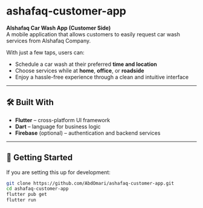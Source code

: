 # ashafaq-customer-app

**Alshafaq Car Wash App (Customer Side)**  
A mobile application that allows customers to easily request car wash services from Alshafaq Company.

With just a few taps, users can:
- Schedule a car wash at their preferred **time and location**
- Choose services while at **home**, **office**, or **roadside**
- Enjoy a hassle-free experience through a clean and intuitive interface

---

## 🛠 Built With

- **Flutter** – cross-platform UI framework
- **Dart** – language for business logic
- **Firebase** (optional) – authentication and backend services

---

## 🚀 Getting Started

If you are setting this up for development:

```bash
git clone https://github.com/AbdOmari/ashafaq-customer-app.git
cd ashafaq-customer-app
flutter pub get
flutter run
